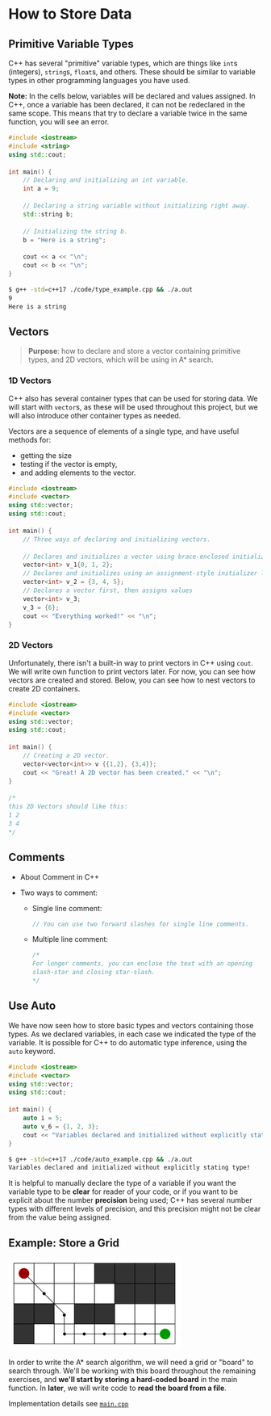 # How to Store Data

## Primitive Variable Types

C++ has several "primitive" variable types, which are things like `int`s (integers), `string`s, `float`s, and others. These should be similar to variable types in other programming languages you have used. 

**Note:** In the cells below, variables will be declared and values assigned. In C++, once a variable has been declared, it can not be redeclared in the same scope. This means that try to declare a variable twice in the same function, you will see an error.

```cpp
#include <iostream>
#include <string>
using std::cout;

int main() {
    // Declaring and initializing an int variable.
    int a = 9;
    
    // Declaring a string variable without initializing right away.
    std::string b;
    
    // Initializing the string b.
    b = "Here is a string";
    
    cout << a << "\n";
    cout << b << "\n";
}
```

```bash
$ g++ -std=c++17 ./code/type_example.cpp && ./a.out
9
Here is a string
```



## Vectors

> **Purpose**: how to declare and store a vector containing primitive types, and 2D vectors, which will be using in A* search.

### 1D Vectors

C++ also has several container types that can be used for storing data. We will start with `vector`s, as these will be used throughout this project, but we will also introduce other container types as needed.

Vectors are a sequence of elements of a single type, and have useful methods for:

- getting the size
- testing if the vector is empty, 
- and adding elements to the vector.

```cpp
#include <iostream>
#include <vector>
using std::vector;
using std::cout;

int main() {
    // Three ways of declaring and initializing vectors.
    
    // Declares and initializes a vector using brace-enclosed initializer list directly.
    vector<int> v_1{0, 1, 2};
    // Declares and initializes using an assignment-style initializer list.
    vector<int> v_2 = {3, 4, 5};
    // Declares a vector first, then assigns values
    vector<int> v_3;
    v_3 = {6};
    cout << "Everything worked!" << "\n";
}
```



### 2D Vectors
Unfortunately, there isn't a built-in way to print vectors in C++ using `cout`. We will write own function to print vectors later. For now, you can see how vectors are created and stored. Below, you can see how to nest vectors to create 2D containers.

```cpp
#include <iostream>
#include <vector>
using std::vector;
using std::cout;

int main() {
    // Creating a 2D vector.
    vector<vector<int>> v {{1,2}, {3,4}};
    cout << "Great! A 2D vector has been created." << "\n";
}

/*
this 2D Vectors should like this:
1 2
3 4
*/
```



## Comments

- About Comment in C++

- Two ways to comment:

  - Single line comment:

    ```cpp
    // You can use two forward slashes for single line comments.
    ```

  - Multiple line comment:

    ```cpp
    /*
    For longer comments, you can enclose the text with an opening
    slash-star and closing star-slash.
    */ 
    ```



## Use Auto

We have now seen how to store basic types and vectors containing those types. As we declared variables, in each case we indicated the type of the variable. It is possible for C++ to do automatic type inference, using the `auto` keyword.

```cpp
#include <iostream>
#include <vector>
using std::vector;
using std::cout;

int main() {
    auto i = 5;
    auto v_6 = {1, 2, 3};
    cout << "Variables declared and initialized without explicitly stating type!" << "\n";
}
```

```bash
$ g++ -std=c++17 ./code/auto_example.cpp && ./a.out
Variables declared and initialized without explicitly stating type!
```

It is helpful to manually declare the type of a variable if you want the variable type to be **clear** for reader of your code, or if you want to be explicit about the number **precision** being used; C++ has several number types with different levels of precision, and this precision might not be clear from the value being assigned.

## Example: Store a Grid

<img src="assets/a-search-algorithm-1.png" alt="img" style="zoom:50%;" />



In order to write the A* search algorithm, we will need a grid or "board" to search through. We'll be working with this board throughout the remaining exercises, and **we'll start by storing a hard-coded board** in the main function. In **later**, we will write code to **read the board from a file**. 

Implementation details see [`main.cpp`](./main.cpp)









